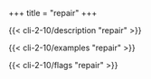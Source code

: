+++
title = "repair"
+++

{{< cli-2-10/description "repair" >}}

{{< cli-2-10/examples "repair" >}}

{{< cli-2-10/flags "repair" >}}
